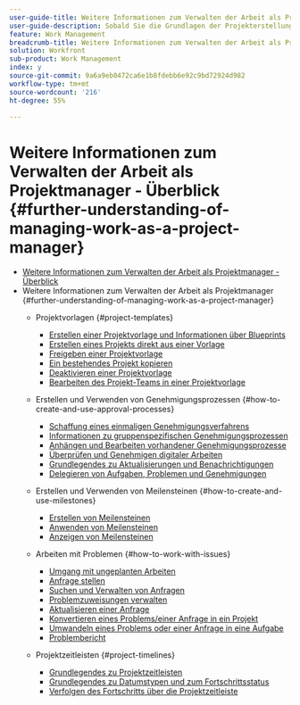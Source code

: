 ```yaml
---
user-guide-title: Weitere Informationen zum Verwalten der Arbeit als Projektmanager - Überblick
user-guide-description: Sobald Sie die Grundlagen der Projekterstellung, -planung und -verwaltung gelernt haben, sollten Sie mehr wissen, um Workfront optimal zu nutzen.
feature: Work Management
breadcrumb-title: Weitere Informationen zum Verwalten der Arbeit als Projektmanager - Überblick
solution: Workfront
sub-product: Work Management
index: y
source-git-commit: 9a6a9eb0472ca6e1b8fdebb6e92c9bd72924d982
workflow-type: tm+mt
source-wordcount: '216'
ht-degree: 55%

---
```




# Weitere Informationen zum Verwalten der Arbeit als Projektmanager - Überblick {#further-understanding-of-managing-work-as-a-project-manager}

+ [Weitere Informationen zum Verwalten der Arbeit als Projektmanager - Überblick](overview.md)
+ Weitere Informationen zum Verwalten der Arbeit als Projektmanager {#further-understanding-of-managing-work-as-a-project-manager}
   + Projektvorlagen {#project-templates}
      + [Erstellen einer Projektvorlage und Informationen über Blueprints](create-a-project-template.md)
      + [Erstellen eines Projekts direkt aus einer Vorlage](create-a-project-directly-from-a-template.md)
      + [Freigeben einer Projektvorlage](share-a-project-template.md)
      + [Ein bestehendes Projekt kopieren](copy-an-existing-project.md)
      + [Deaktivieren einer Projektvorlage](deactivate-a-project-template.md)
      + [Bearbeiten des Projekt-Teams in einer Projektvorlage](edit-the-project-team-in-a-project-template.md)

   + Erstellen und Verwenden von Genehmigungsprozessen {#how-to-create-and-use-approval-processes}
      + [Schaffung eines einmaligen Genehmigungsverfahrens](create-a-single-use-approval-process.md)
      + [Informationen zu gruppenspezifischen Genehmigungsprozessen](group-specific-approval-processes.md)
      + [Anhängen und Bearbeiten vorhandener Genehmigungsprozesse](attach-and-edit-existing-approval-processes.md)
      + [Überprüfen und Genehmigen digitaler Arbeiten](review-and-approve-digital-work.md)
      + [Grundlegendes zu Aktualisierungen und Benachrichtigungen](understand-updates-and-notifications.md)
      + [Delegieren von Aufgaben, Problemen und Genehmigungen](delegate-approvals.md)

   + Erstellen und Verwenden von Meilensteinen {#how-to-create-and-use-milestones}
      + [Erstellen von Meilensteinen](creating-milestones.md)
      + [Anwenden von Meilensteinen](apply-milestones.md)
      + [Anzeigen von Meilensteinen](view-milestones.md)

   + Arbeiten mit Problemen {#how-to-work-with-issues}
      + [Umgang mit ungeplanten Arbeiten](handle-unplanned-work.md)
      + [Anfrage stellen](make-a-request.md)
      + [Suchen und Verwalten von Anfragen](find-requests.md)
      + [Problemzuweisungen verwalten](manage-issue-assignments.md)
      + [Aktualisieren einer Anfrage](update-a-request.md)
      + [Konvertieren eines Problems/einer Anfrage in ein Projekt](create-a-project-from-a-request.md)
      + [Umwandeln eines Problems oder einer Anfrage in eine Aufgabe](convert-issues-to-other-work-items.md)
      + [Problembericht](report-on-issues.md)

   + Projektzeitleisten {#project-timelines}
      + [Grundlegendes zu Projektzeitleisten](understand-project-timelines.md)
      + [Grundlegendes zu Datumstypen und zum Fortschrittsstatus](understand-task-dates-and-progress-status.md)
      + [Verfolgen des Fortschritts über die Projektzeitleiste](track-work-progress-from-the-project-timeline.md)


